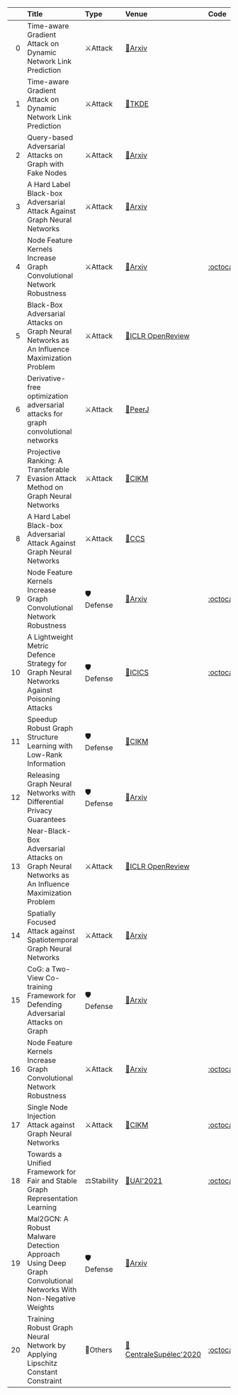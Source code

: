 |    | Title                                                                                                          | Type       | Venue                                                                                               | Code                                                       |   Year | State   | Date       |
|---:|:---------------------------------------------------------------------------------------------------------------|:-----------|:----------------------------------------------------------------------------------------------------|:-----------------------------------------------------------|-------:|:--------|:-----------|
|  0 | Time-aware Gradient Attack on Dynamic Network Link Prediction                                                  | ⚔Attack    | [📝Arxiv](https://arxiv.org/abs/1911.10561)                                                         |                                                            |   2019 | Removed | 2021-09-29 |
|  1 | Time-aware Gradient Attack on Dynamic Network Link Prediction                                                  | ⚔Attack    | [📝TKDE](https://ieeexplore.ieee.org/abstract/document/9531428)                                     |                                                            |   2021 | Added   | 2021-09-29 |
|  2 | Query-based Adversarial Attacks on Graph with Fake Nodes                                                       | ⚔Attack    | [📝Arxiv](https://arxiv.org/abs/2109.13069)                                                         |                                                            |   2021 | Added   | 2021-09-29 |
|  3 | A Hard Label Black-box Adversarial Attack Against Graph Neural Networks                                        | ⚔Attack    | [📝Arxiv](https://arxiv.org/abs/2108.09513)                                                         |                                                            |   2021 | Removed | 2021-09-25 |
|  4 | Node Feature Kernels Increase Graph Convolutional Network Robustness                                           | ⚔Attack    | [📝Arxiv](https://arxiv.org/abs/2109.01785)                                                         | [:octocat:Code](https://github.com/ChangminWu/RobustGCN)   |   2021 | Removed | 2021-09-25 |
|  5 | Black-Box Adversarial Attacks on Graph Neural Networks as An Influence Maximization Problem                    | ⚔Attack    | [📝ICLR OpenReview](https://openreview.net/forum?id=sbyjwhxxT8K)                                    |                                                            |   2020 | Removed | 2021-09-25 |
|  6 | Derivative-free optimization adversarial attacks for graph convolutional networks                              | ⚔Attack    | [📝PeerJ](https://peerj.com/articles/cs-693)                                                        |                                                            |   2021 | Added   | 2021-09-25 |
|  7 | Projective Ranking: A Transferable Evasion Attack Method on Graph Neural Networks                              | ⚔Attack    | [📝CIKM](https://shiruipan.github.io/publication/cikm-21-zhang/cikm-21-zhang.pdf)                   |                                                            |   2021 | Added   | 2021-09-25 |
|  8 | A Hard Label Black-box Adversarial Attack Against Graph Neural Networks                                        | ⚔Attack    | [📝CCS](https://arxiv.org/abs/2108.09513)                                                           |                                                            |   2021 | Added   | 2021-09-25 |
|  9 | Node Feature Kernels Increase Graph Convolutional Network Robustness                                           | 🛡Defense   | [📝Arxiv](https://arxiv.org/abs/2109.01785)                                                         | [:octocat:Code](https://github.com/ChangminWu/RobustGCN)   |   2021 | Added   | 2021-09-25 |
| 10 | A Lightweight Metric Defence Strategy for Graph Neural Networks Against Poisoning Attacks                      | 🛡Defense   | [📝ICICS](https://link.springer.com/chapter/10.1007/978-3-030-88052-1_4)                            | [:octocat:Code](https://github.com/lizi-learner/MD-GNN)    |   2021 | Added   | 2021-09-25 |
| 11 | Speedup Robust Graph Structure Learning with Low-Rank Information                                              | 🛡Defense   | [📝CIKM](http://xiangliyao.cn/papers/cikm21-hui.pdf)                                                |                                                            |   2021 | Added   | 2021-09-25 |
| 12 | Releasing Graph Neural Networks with Differential Privacy Guarantees                                           | 🛡Defense   | [📝Arxiv](https://arxiv.org/abs/2109.08907)                                                         |                                                            |   2021 | Added   | 2021-09-25 |
| 13 | Near-Black-Box Adversarial Attacks on Graph Neural Networks as An Influence Maximization Problem               | ⚔Attack    | [📝ICLR OpenReview](https://openreview.net/forum?id=sbyjwhxxT8K)                                    |                                                            |   2020 | Added   | 2021-09-25 |
| 14 | Spatially Focused Attack against Spatiotemporal Graph Neural Networks                                          | ⚔Attack    | [📝Arxiv](https://arxiv.org/abs/2109.04608)                                                         |                                                            |   2021 | Added   | 2021-09-14 |
| 15 | CoG: a Two-View Co-training Framework for Defending Adversarial Attacks on Graph                               | 🛡Defense   | [📝Arxiv](https://arxiv.org/abs/2109.05558)                                                         |                                                            |   2021 | Added   | 2021-09-14 |
| 16 | Node Feature Kernels Increase Graph Convolutional Network Robustness                                           | ⚔Attack    | [📝Arxiv](https://arxiv.org/abs/2109.01785)                                                         | [:octocat:Code](https://github.com/ChangminWu/RobustGCN)   |   2021 | Added   | 2021-09-07 |
| 17 | Single Node Injection Attack against Graph Neural Networks                                                     | ⚔Attack    | [📝CIKM](https://arxiv.org/abs/2108.13049)                                                          | [:octocat:Code](https://github.com/TaoShuchang/G-NIA)      |   2021 | Added   | 2021-09-07 |
| 18 | Towards a Unified Framework for Fair and Stable Graph Representation Learning                                  | ⚖Stability | [📝UAI'2021](https://arxiv.org/abs/2102.13186)                                                      | [:octocat:Code](https://github.com/chirag126/nifty)        |   2021 | Added   | 2021-09-07 |
| 19 | Mal2GCN: A Robust Malware Detection Approach Using Deep Graph Convolutional Networks With Non-Negative Weights | 🛡Defense   | [📝Arxiv](https://arxiv.org/abs/2108.12473)                                                         |                                                            |   2021 | Added   | 2021-09-07 |
| 20 | Training Robust Graph Neural Network by Applying Lipschitz Constant Constraint                                 | 🚀Others   | [📝CentraleSupélec'2020](https://github.com/SJTUzhou/Lipschitz_gnn/blob/main/GNN_Robust_report.pdf) | [:octocat:Code](https://github.com/SJTUzhou/Lipschitz_gnn) |   2020 | Added   | 2021-09-07 |
